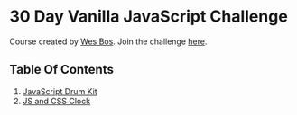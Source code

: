 # 30 Day Vanilla JavaScript Challenge

Course created by [Wes Bos](https://github.com/wesbos).
Join the challenge [here](https://javascript30.com/).

## Table Of Contents

1.  [JavaScript Drum Kit](/01-JavaScript-Drum-Kit)
2.  [JS and CSS Clock](02-JS-and-CSS-Clock)
